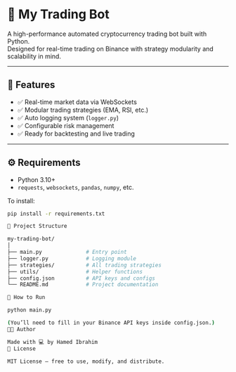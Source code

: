 # 🧠 My Trading Bot

A high-performance automated cryptocurrency trading bot built with Python.  
Designed for real-time trading on Binance with strategy modularity and scalability in mind.

---

## 🚀 Features

- ✅ Real-time market data via WebSockets
- ✅ Modular trading strategies (EMA, RSI, etc.)
- ✅ Auto logging system (`logger.py`)
- ✅ Configurable risk management
- ✅ Ready for backtesting and live trading

---

## ⚙️ Requirements

- Python 3.10+
- `requests`, `websockets`, `pandas`, `numpy`, etc.

To install:
```bash
pip install -r requirements.txt

📂 Project Structure

my-trading-bot/
│
├── main.py              # Entry point
├── logger.py            # Logging module
├── strategies/          # All trading strategies
├── utils/               # Helper functions
├── config.json          # API keys and configs
└── README.md            # Project documentation

🧪 How to Run

python main.py

(You’ll need to fill in your Binance API keys inside config.json.)
👨‍💻 Author

Made with 💻 by Hamed Ibrahim
📜 License

MIT License – free to use, modify, and distribute.
